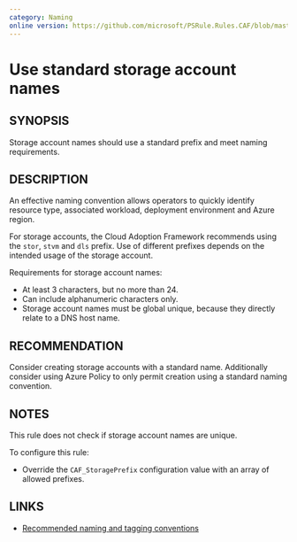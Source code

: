 ```yaml
---
category: Naming
online version: https://github.com/microsoft/PSRule.Rules.CAF/blob/master/docs/rules/en/CAF.Name.Storage.md
---
```


# Use standard storage account names

## SYNOPSIS

Storage account names should use a standard prefix and meet naming requirements.

## DESCRIPTION

An effective naming convention allows operators to quickly identify resource type, associated workload,
deployment environment and Azure region.

For storage accounts, the Cloud Adoption Framework recommends using the `stor`, `stvm` and `dls` prefix.
Use of different prefixes depends on the intended usage of the storage account.

Requirements for storage account names:

- At least 3 characters, but no more than 24.
- Can include alphanumeric characters only.
- Storage account names must be global unique, because they directly relate to a DNS host name.

## RECOMMENDATION

Consider creating storage accounts with a standard name.
Additionally consider using Azure Policy to only permit creation using a standard naming convention.

## NOTES

This rule does not check if storage account names are unique.

To configure this rule:

- Override the `CAF_StoragePrefix` configuration value with an array of allowed prefixes.

## LINKS

- [Recommended naming and tagging conventions](https://docs.microsoft.com/en-us/azure/cloud-adoption-framework/ready/azure-best-practices/naming-and-tagging)
